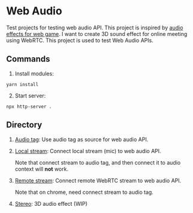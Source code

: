 # Web Audio

Test projects for testing web audio API. This project is inspired by [audio effects for web game](https://www.html5rocks.com/en/tutorials/webaudio/games/).
I want to create 3D sound effect for online meeting using WebRTC. This project is used to test Web Audio APIs.



## Commands

1. Install modules:

```
yarn install
```

2. Start server:

```
npx http-server .
```



## Directory

1. [Audio tag](./AudioTag): Use audio tag as source for web audio API.

2. [Local stream](./LocalStream): Connect local stream (mic) to web audio API.
   
   Note that connect stream to audio tag, and then connect it to audio context will **not** work.
   
3. [Remote stream](./RemoteStream): Connect remote WebRTC stream to web audio API.

   Note that on chrome, need connect stream to audio tag.

4. [Stereo](./Stereo): 3D audio effect (WIP)